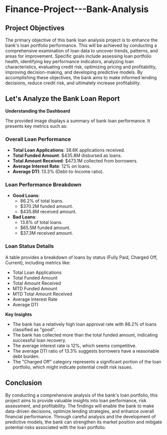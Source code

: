 # Finance-Project---Bank-Analysis

## Project Objectives

The primary objective of this bank loan analysis project is to enhance the bank's loan portfolio performance. This will be achieved by conducting a comprehensive examination of loan data to uncover trends, patterns, and areas for improvement. Specific goals include assessing loan portfolio health, identifying key performance indicators, analyzing loan characteristics, evaluating credit risk, optimizing pricing and profitability, improving decision-making, and developing predictive models. By accomplishing these objectives, the bank aims to make informed lending decisions, reduce credit risk, and ultimately increase profitability. 

## Let's Analyze the Bank Loan Report

**Understanding the Dashboard**

The provided image displays a summary of bank loan performance. It presents key metrics such as:

### Overall Loan Performance
* **Total Loan Applications**: 38.6K applications received.
* **Total Funded Amount**: $435.8M disbursed as loans.
* **Total Amount Received**: $473.1M collected from borrowers.
* **Average Interest Rate**: 12% on loans.
* **Average DTI**: 13.3% (Debt-to-Income ratio).

### Loan Performance Breakdown
* **Good Loans**: 
  * 86.2% of total loans.
  * $370.2M funded amount.
  * $435.8M received amount.
* **Bad Loans**: 
  * 13.8% of total loans.
  * $65.5M funded amount.
  * $37.3M received amount.

### Loan Status Details
A table provides a breakdown of loans by status (Fully Paid, Charged Off, Current), including metrics like:
* Total Loan Applications
* Total Funded Amount
* Total Amount Received
* MTD Funded Amount
* MTD Total Amount Received
* Average Interest Rate
* Average DTI

**Key Insights**

* The bank has a relatively high loan approval rate with 86.2% of loans classified as "good".
* The bank has collected more than the total funded amount, indicating successful loan recovery.
* The average interest rate is 12%, which seems competitive.
* The average DTI ratio of 13.3% suggests borrowers have a reasonable debt burden.
* The "Charged Off" category represents a significant portion of the loan portfolio, which might indicate potential credit risk issues.

## Conclusion

By conducting a comprehensive analysis of the bank's loan portfolio, this project aims to provide valuable insights into loan performance, risk assessment, and profitability. The findings will enable the bank to make data-driven decisions, optimize lending strategies, and enhance overall financial performance. Through careful analysis and the development of predictive models, the bank can strengthen its market position and mitigate potential risks associated with the loan portfolio. 
